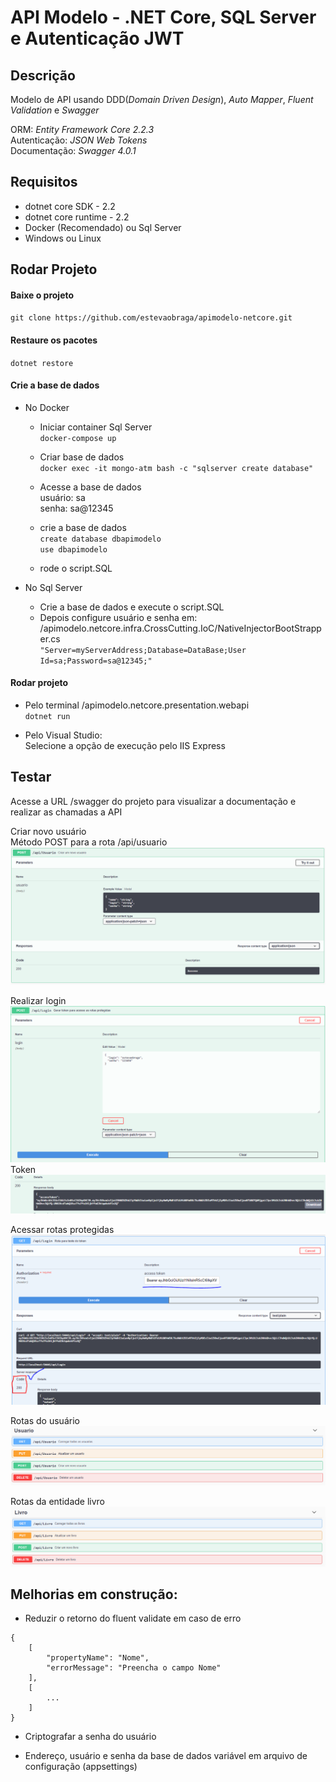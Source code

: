 # API Modelo - .NET Core, SQL Server e Autenticação JWT

## Descrição
Modelo de API usando DDD(_Domain Driven Design_), _Auto Mapper_, _Fluent Validation_ e _Swagger_   

ORM: _Entity Framework Core 2.2.3_   
Autenticação: _JSON Web Tokens_   
Documentação: _Swagger 4.0.1_   

## Requisitos
- dotnet core SDK - 2.2   
- dotnet core runtime - 2.2   
- Docker (Recomendado) ou Sql Server   
- Windows ou Linux   

## Rodar Projeto
#### Baixe o projeto
`git clone https://github.com/estevaobraga/apimodelo-netcore.git`

#### Restaure os pacotes
`dotnet restore`   

#### Crie a base de dados
- No Docker   
	- Iniciar container Sql Server   
`docker-compose up`   
	- Criar base de dados   
`docker exec -it mongo-atm bash -c "sqlserver create database"`   
	- Acesse a base de dados  
usuário: sa  
senha: sa@12345  

	- crie a base de dados  
`create database dbapimodelo`   
`use dbapimodelo`   
	- rode o script.SQL

- No Sql Server   

	- Crie a base de dados e execute o script.SQL  
	- Depois configure usuário e senha em: /apimodelo.netcore.infra.CrossCutting.IoC/NativeInjectorBootStrapper.cs   
`"Server=myServerAddress;Database=DataBase;User Id=sa;Password=sa@12345;"`   

#### Rodar projeto

- Pelo terminal /apimodelo.netcore.presentation.webapi  
`dotnet run`

- Pelo Visual Studio:  
Selecione a opção de execução pelo IIS Express

## Testar
Acesse a URL /swagger do projeto para visualizar a documentação e realizar as chamadas a API  

Criar novo usuário  
Método POST para a rota /api/usuario  
![Alt Text](/docs/usuario-POST.PNG)  

Realizar login  
![Alt Text](/docs/Login1-swagger.PNG)  
Token  
![Alt Text](/docs/Login2-swagger.PNG)  

Acessar rotas protegidas  
![Alt Text](/docs/Login5-swagger.PNG)  

Rotas do usuário  
![Alt Text](/docs/Usuario-swagger.PNG)  

Rotas da entidade livro  
![Alt Text](/docs/livro-swagger.PNG)  

## Melhorias em construção:  
- Reduzir o retorno do fluent validate em caso de erro
```
{
	[
		"propertyName": "Nome",
		"errorMessage": "Preencha o campo Nome"
	],
	[
		...
	]
}
```

- Criptografar a senha do usuário  

- Endereço, usuário e senha da base de dados variável em arquivo de configuração  (appsettings)
